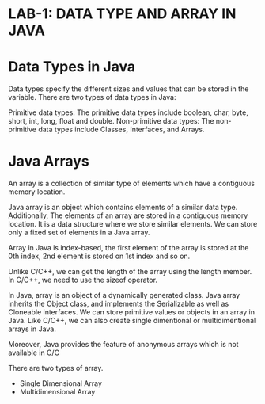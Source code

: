   
  # LAB-1: DATA TYPE AND ARRAY IN JAVA
 
 
  # Data Types in Java          

Data types specify the different sizes and values that can be stored in the variable. There are two types of data types in Java:

Primitive data types: The primitive data types include boolean, char, byte, short, int, long, float and double.
Non-primitive data types: The non-primitive data types include Classes, Interfaces, and Arrays.


   #  Java Arrays
 An array is a collection of similar type of elements which have a contiguous memory location.

Java array is an object which contains elements of a similar data type. Additionally, The elements of an array are stored in a contiguous 
memory location. It is a data structure where we store similar elements. We can store only a fixed set of elements in a Java array.

Array in Java is index-based, the first element of the array is stored at the 0th index, 2nd element is stored on 1st index and so on.

Unlike C/C++, we can get the length of the array using the length member. In C/C++, we need to use the sizeof operator.

 In Java, array is an object of a dynamically generated class. Java array inherits the Object class, and implements the Serializable as 
 well as Cloneable interfaces. We can store primitive values or objects in an array in Java. Like C/C++, we can also create single 
 dimentional or  multidimentional arrays in Java.


Moreover, Java provides the feature of anonymous arrays which is not available in C/C

There are two types of array.

 + Single Dimensional Array
 + Multidimensional Array
